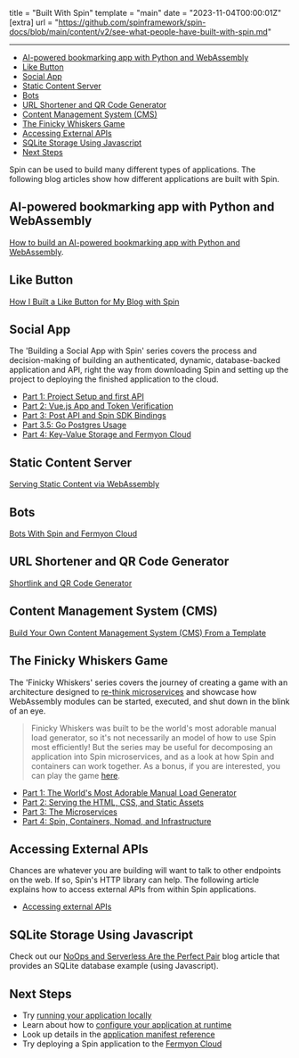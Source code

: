 title = "Built With Spin"
template = "main"
date = "2023-11-04T00:00:01Z"
[extra]
url = "https://github.com/spinframework/spin-docs/blob/main/content/v2/see-what-people-have-built-with-spin.md"

---
- [AI-powered bookmarking app with Python and WebAssembly](#ai-powered-bookmarking-app-with-python-and-webassembly)
- [Like Button](#like-button)
- [Social App](#social-app)
- [Static Content Server](#static-content-server)
- [Bots](#bots)
- [URL Shortener and QR Code Generator](#url-shortener-and-qr-code-generator)
- [Content Management System (CMS)](#content-management-system-cms)
- [The Finicky Whiskers Game](#the-finicky-whiskers-game)
- [Accessing External APIs](#accessing-external-apis)
- [SQLite Storage Using Javascript](#sqlite-storage-using-javascript)
- [Next Steps](#next-steps)

Spin can be used to build many different types of applications. The following blog articles show how different applications are built with Spin.

## AI-powered bookmarking app with Python and WebAssembly

[How to build an AI-powered bookmarking app with Python and WebAssembly](https://dev.to/fermyon/part-1-how-to-build-an-ai-powered-bookmarking-app-with-python-and-webassembly-2c5b).

## Like Button

[How I Built a Like Button for My Blog with Spin](https://www.fermyon.com/blog/how-i-built-a-like-button-for-my-blog-with-spin)

## Social App

The 'Building a Social App with Spin' series covers the process and decision-making of building an authenticated, dynamic, database-backed application and API, right the way from downloading Spin and setting up the project to deploying the finished application to the cloud.

* [Part 1: Project Setup and first API](https://www.fermyon.com/blog/building-a-social-app-with-spin-1)
* [Part 2: Vue.js App and Token Verification](https://www.fermyon.com/blog/building-a-social-app-with-spin-2)
* [Part 3: Post API and Spin SDK Bindings](https://www.fermyon.com/blog/building-a-social-app-with-spin-3)
* [Part 3.5: Go Postgres Usage](https://www.fermyon.com/blog/building-a-social-app-with-spin-3-5)
* [Part 4: Key-Value Storage and Fermyon Cloud](https://www.fermyon.com/blog/building-a-social-app-with-spin-4)

## Static Content Server

[Serving Static Content via WebAssembly](https://www.fermyon.com/blog/serving-static-content-via-webassembly)

## Bots

[Bots With Spin and Fermyon Cloud](https://www.fermyon.com/blog/bots-with-spin-and-fermyon-cloud)

## URL Shortener and QR Code Generator

[Shortlink and QR Code Generator](https://www.fermyon.com/blog/component-reuse)

## Content Management System (CMS)

[Build Your Own Content Management System (CMS) From a Template](https://www.fermyon.com/blog/build-you-own-cms-from-a-template)

## The Finicky Whiskers Game

The 'Finicky Whiskers' series covers the journey of creating a game with an architecture designed to [re-think microservices](https://www.fermyon.com/blog/rethinking-microservices) and showcase how WebAssembly modules can be started, executed, and shut down in the blink of an eye.

> Finicky Whiskers was built to be the world's most adorable manual load generator, so it's not necessarily an model of how to use Spin most efficiently! But the series may be useful for decomposing an application into Spin microservices, and as a look at how Spin and containers can work together. As a bonus, if you are interested, you can play the game [here](https://finickywhiskers.com/index.html).

* [Part 1: The World's Most Adorable Manual Load Generator](https://www.fermyon.com/blog/finicky-whiskers-part-1-intro)
* [Part 2: Serving the HTML, CSS, and Static Assets](https://www.fermyon.com/blog/finicky-whiskers-part-2-fileserver)
* [Part 3: The Microservices](https://www.fermyon.com/blog/finicky-whiskers-part-3-microservices)
* [Part 4: Spin, Containers, Nomad, and Infrastructure](https://www.fermyon.com/blog/finicky-whiskers-part-4-infrastructure)

## Accessing External APIs

Chances are whatever you are building will want to talk to other endpoints on the web. If so, Spin's HTTP library can help. The following article explains how to access external APIs from within Spin applications.

- [Accessing external APIs](https://www.fermyon.com/blog/spin-rest-apis)

## SQLite Storage Using Javascript

Check out our [NoOps and Serverless Are the Perfect Pair](https://www.fermyon.com/blog/noops-and-serverless-are-the-perfect-pair) blog article that provides an SQLite database example (using Javascript).

## Next Steps

- Try [running your application locally](running-apps)
- Learn about how to [configure your application at runtime](dynamic-configuration)
- Look up details in the [application manifest reference](manifest-reference)
- Try deploying a Spin application to the [Fermyon Cloud](/cloud/quickstart)
